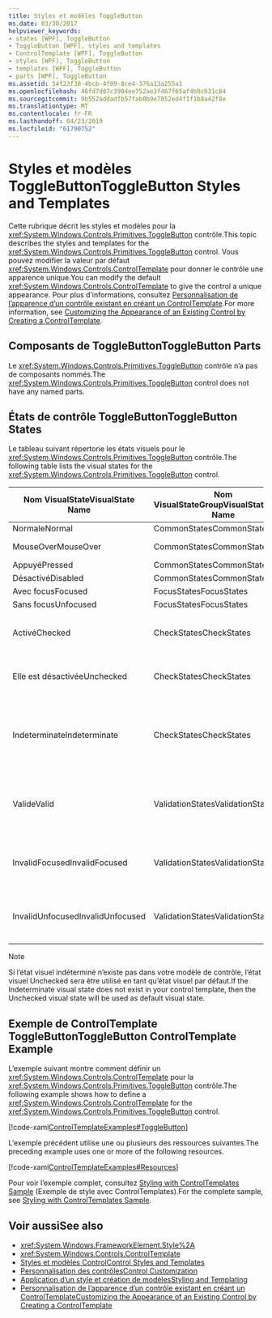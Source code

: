 ```yaml
---
title: Styles et modèles ToggleButton
ms.date: 03/30/2017
helpviewer_keywords:
- states [WPF], ToggleButton
- ToggleButton [WPF], styles and templates
- ControlTemplate [WPF], ToggleButton
- styles [WPF], ToggleButton
- templates [WPF], ToggleButton
- parts [WPF], ToggleButton
ms.assetid: 54f23f30-4bcb-4f09-8ce4-376a13a255a1
ms.openlocfilehash: 46fd7d07c3904ee752ae3f467f65af4b0c031c84
ms.sourcegitcommit: 9b552addadfb57fab0b9e7852ed4f1f1b8a42f8e
ms.translationtype: MT
ms.contentlocale: fr-FR
ms.lasthandoff: 04/23/2019
ms.locfileid: "61790752"
---
```

# <a name="togglebutton-styles-and-templates"></a><span data-ttu-id="cb2c4-102">Styles et modèles ToggleButton</span><span class="sxs-lookup"><span data-stu-id="cb2c4-102">ToggleButton Styles and Templates</span></span>

<span data-ttu-id="cb2c4-103">Cette rubrique décrit les styles et modèles pour la <xref:System.Windows.Controls.Primitives.ToggleButton> contrôle.</span><span class="sxs-lookup"><span data-stu-id="cb2c4-103">This topic describes the styles and templates for the <xref:System.Windows.Controls.Primitives.ToggleButton> control.</span></span> <span data-ttu-id="cb2c4-104">Vous pouvez modifier la valeur par défaut <xref:System.Windows.Controls.ControlTemplate> pour donner le contrôle une apparence unique.</span><span class="sxs-lookup"><span data-stu-id="cb2c4-104">You can modify the default <xref:System.Windows.Controls.ControlTemplate> to give the control a unique appearance.</span></span> <span data-ttu-id="cb2c4-105">Pour plus d’informations, consultez [Personnalisation de l’apparence d’un contrôle existant en créant un ControlTemplate](customizing-the-appearance-of-an-existing-control.md).</span><span class="sxs-lookup"><span data-stu-id="cb2c4-105">For more information, see [Customizing the Appearance of an Existing Control by Creating a ControlTemplate](customizing-the-appearance-of-an-existing-control.md).</span></span>

## <a name="togglebutton-parts"></a><span data-ttu-id="cb2c4-106">Composants de ToggleButton</span><span class="sxs-lookup"><span data-stu-id="cb2c4-106">ToggleButton Parts</span></span>

<span data-ttu-id="cb2c4-107">Le <xref:System.Windows.Controls.Primitives.ToggleButton> contrôle n’a pas de composants nommés.</span><span class="sxs-lookup"><span data-stu-id="cb2c4-107">The <xref:System.Windows.Controls.Primitives.ToggleButton> control does not have any named parts.</span></span>

## <a name="togglebutton-states"></a><span data-ttu-id="cb2c4-108">États de contrôle ToggleButton</span><span class="sxs-lookup"><span data-stu-id="cb2c4-108">ToggleButton States</span></span>

<span data-ttu-id="cb2c4-109">Le tableau suivant répertorie les états visuels pour le <xref:System.Windows.Controls.Primitives.ToggleButton> contrôle.</span><span class="sxs-lookup"><span data-stu-id="cb2c4-109">The following table lists the visual states for the <xref:System.Windows.Controls.Primitives.ToggleButton> control.</span></span>

|<span data-ttu-id="cb2c4-110">Nom VisualState</span><span class="sxs-lookup"><span data-stu-id="cb2c4-110">VisualState Name</span></span>|<span data-ttu-id="cb2c4-111">Nom VisualStateGroup</span><span class="sxs-lookup"><span data-stu-id="cb2c4-111">VisualStateGroup Name</span></span>|<span data-ttu-id="cb2c4-112">Description</span><span class="sxs-lookup"><span data-stu-id="cb2c4-112">Description</span></span>|
|-|-|-|
|<span data-ttu-id="cb2c4-113">Normale</span><span class="sxs-lookup"><span data-stu-id="cb2c4-113">Normal</span></span>|<span data-ttu-id="cb2c4-114">CommonStates</span><span class="sxs-lookup"><span data-stu-id="cb2c4-114">CommonStates</span></span>|<span data-ttu-id="cb2c4-115">État par défaut.</span><span class="sxs-lookup"><span data-stu-id="cb2c4-115">The default state.</span></span>|
|<span data-ttu-id="cb2c4-116">MouseOver</span><span class="sxs-lookup"><span data-stu-id="cb2c4-116">MouseOver</span></span>|<span data-ttu-id="cb2c4-117">CommonStates</span><span class="sxs-lookup"><span data-stu-id="cb2c4-117">CommonStates</span></span>|<span data-ttu-id="cb2c4-118">Le pointeur de la souris est positionné sur le contrôle.</span><span class="sxs-lookup"><span data-stu-id="cb2c4-118">The mouse pointer is positioned over the control.</span></span>|
|<span data-ttu-id="cb2c4-119">Appuyé</span><span class="sxs-lookup"><span data-stu-id="cb2c4-119">Pressed</span></span>|<span data-ttu-id="cb2c4-120">CommonStates</span><span class="sxs-lookup"><span data-stu-id="cb2c4-120">CommonStates</span></span>|<span data-ttu-id="cb2c4-121">Le contrôle est enfoncé.</span><span class="sxs-lookup"><span data-stu-id="cb2c4-121">The control is pressed.</span></span>|
|<span data-ttu-id="cb2c4-122">Désactivé</span><span class="sxs-lookup"><span data-stu-id="cb2c4-122">Disabled</span></span>|<span data-ttu-id="cb2c4-123">CommonStates</span><span class="sxs-lookup"><span data-stu-id="cb2c4-123">CommonStates</span></span>|<span data-ttu-id="cb2c4-124">Le contrôle est désactivé.</span><span class="sxs-lookup"><span data-stu-id="cb2c4-124">The control is disabled.</span></span>|
|<span data-ttu-id="cb2c4-125">Avec focus</span><span class="sxs-lookup"><span data-stu-id="cb2c4-125">Focused</span></span>|<span data-ttu-id="cb2c4-126">FocusStates</span><span class="sxs-lookup"><span data-stu-id="cb2c4-126">FocusStates</span></span>|<span data-ttu-id="cb2c4-127">Le contrôle a le focus.</span><span class="sxs-lookup"><span data-stu-id="cb2c4-127">The control has focus.</span></span>|
|<span data-ttu-id="cb2c4-128">Sans focus</span><span class="sxs-lookup"><span data-stu-id="cb2c4-128">Unfocused</span></span>|<span data-ttu-id="cb2c4-129">FocusStates</span><span class="sxs-lookup"><span data-stu-id="cb2c4-129">FocusStates</span></span>|<span data-ttu-id="cb2c4-130">Le contrôle n’a pas le focus.</span><span class="sxs-lookup"><span data-stu-id="cb2c4-130">The control does not have focus.</span></span>|
|<span data-ttu-id="cb2c4-131">Activé</span><span class="sxs-lookup"><span data-stu-id="cb2c4-131">Checked</span></span>|<span data-ttu-id="cb2c4-132">CheckStates</span><span class="sxs-lookup"><span data-stu-id="cb2c4-132">CheckStates</span></span>|<span data-ttu-id="cb2c4-133"><xref:System.Windows.Controls.Primitives.ToggleButton.IsChecked%2A> a la valeur `true`.</span><span class="sxs-lookup"><span data-stu-id="cb2c4-133"><xref:System.Windows.Controls.Primitives.ToggleButton.IsChecked%2A> is `true`.</span></span>|
|<span data-ttu-id="cb2c4-134">Elle est désactivée</span><span class="sxs-lookup"><span data-stu-id="cb2c4-134">Unchecked</span></span>|<span data-ttu-id="cb2c4-135">CheckStates</span><span class="sxs-lookup"><span data-stu-id="cb2c4-135">CheckStates</span></span>|<span data-ttu-id="cb2c4-136"><xref:System.Windows.Controls.Primitives.ToggleButton.IsChecked%2A> a la valeur `false`.</span><span class="sxs-lookup"><span data-stu-id="cb2c4-136"><xref:System.Windows.Controls.Primitives.ToggleButton.IsChecked%2A> is `false`.</span></span>|
|<span data-ttu-id="cb2c4-137">Indeterminate</span><span class="sxs-lookup"><span data-stu-id="cb2c4-137">Indeterminate</span></span>|<span data-ttu-id="cb2c4-138">CheckStates</span><span class="sxs-lookup"><span data-stu-id="cb2c4-138">CheckStates</span></span>|<span data-ttu-id="cb2c4-139"><xref:System.Windows.Controls.Primitives.ToggleButton.IsThreeState%2A> est `true`, et <xref:System.Windows.Controls.Primitives.ToggleButton.IsChecked%2A> est `null`.</span><span class="sxs-lookup"><span data-stu-id="cb2c4-139"><xref:System.Windows.Controls.Primitives.ToggleButton.IsThreeState%2A> is `true`, and <xref:System.Windows.Controls.Primitives.ToggleButton.IsChecked%2A> is `null`.</span></span>|
|<span data-ttu-id="cb2c4-140">Valide</span><span class="sxs-lookup"><span data-stu-id="cb2c4-140">Valid</span></span>|<span data-ttu-id="cb2c4-141">ValidationStates</span><span class="sxs-lookup"><span data-stu-id="cb2c4-141">ValidationStates</span></span>|<span data-ttu-id="cb2c4-142">Le contrôle utilise le <xref:System.Windows.Controls.Validation> classe et le <xref:System.Windows.Controls.Validation.HasError%2A?displayProperty=nameWithType> propriété jointe est `false`.</span><span class="sxs-lookup"><span data-stu-id="cb2c4-142">The control uses the <xref:System.Windows.Controls.Validation> class and the <xref:System.Windows.Controls.Validation.HasError%2A?displayProperty=nameWithType> attached property is `false`.</span></span>|
|<span data-ttu-id="cb2c4-143">InvalidFocused</span><span class="sxs-lookup"><span data-stu-id="cb2c4-143">InvalidFocused</span></span>|<span data-ttu-id="cb2c4-144">ValidationStates</span><span class="sxs-lookup"><span data-stu-id="cb2c4-144">ValidationStates</span></span>|<span data-ttu-id="cb2c4-145">Le <xref:System.Windows.Controls.Validation.HasError%2A?displayProperty=nameWithType> propriété jointe est `true` a le contrôle a le focus.</span><span class="sxs-lookup"><span data-stu-id="cb2c4-145">The <xref:System.Windows.Controls.Validation.HasError%2A?displayProperty=nameWithType> attached property is `true` has the control has focus.</span></span>|
|<span data-ttu-id="cb2c4-146">InvalidUnfocused</span><span class="sxs-lookup"><span data-stu-id="cb2c4-146">InvalidUnfocused</span></span>|<span data-ttu-id="cb2c4-147">ValidationStates</span><span class="sxs-lookup"><span data-stu-id="cb2c4-147">ValidationStates</span></span>|<span data-ttu-id="cb2c4-148">Le <xref:System.Windows.Controls.Validation.HasError%2A?displayProperty=nameWithType> propriété jointe est `true` a le contrôle n’a pas le focus.</span><span class="sxs-lookup"><span data-stu-id="cb2c4-148">The <xref:System.Windows.Controls.Validation.HasError%2A?displayProperty=nameWithType> attached property is `true` has the control does not have focus.</span></span>|

> [!NOTE]
> <span data-ttu-id="cb2c4-149">Si l’état visuel indéterminé n’existe pas dans votre modèle de contrôle, l’état visuel Unchecked sera être utilisé en tant qu’état visuel par défaut.</span><span class="sxs-lookup"><span data-stu-id="cb2c4-149">If the Indeterminate visual state does not exist in your control template, then the Unchecked visual state will be used as default visual state.</span></span>

## <a name="togglebutton-controltemplate-example"></a><span data-ttu-id="cb2c4-150">Exemple de ControlTemplate ToggleButton</span><span class="sxs-lookup"><span data-stu-id="cb2c4-150">ToggleButton ControlTemplate Example</span></span>

<span data-ttu-id="cb2c4-151">L’exemple suivant montre comment définir un <xref:System.Windows.Controls.ControlTemplate> pour la <xref:System.Windows.Controls.Primitives.ToggleButton> contrôle.</span><span class="sxs-lookup"><span data-stu-id="cb2c4-151">The following example shows how to define a <xref:System.Windows.Controls.ControlTemplate> for the <xref:System.Windows.Controls.Primitives.ToggleButton> control.</span></span>

[!code-xaml[ControlTemplateExamples#ToggleButton](~/samples/snippets/csharp/VS_Snippets_Wpf/ControlTemplateExamples/CS/resources/combobox.xaml#togglebutton)]

<span data-ttu-id="cb2c4-152">L’exemple précédent utilise une ou plusieurs des ressources suivantes.</span><span class="sxs-lookup"><span data-stu-id="cb2c4-152">The preceding example uses one or more of the following resources.</span></span>

[!code-xaml[ControlTemplateExamples#Resources](~/samples/snippets/csharp/VS_Snippets_Wpf/ControlTemplateExamples/CS/resources/shared.xaml#resources)]

<span data-ttu-id="cb2c4-153">Pour voir l’exemple complet, consultez [Styling with ControlTemplates Sample](https://github.com/Microsoft/WPF-Samples/tree/master/Styles%20&%20Templates/IntroToStylingAndTemplating) (Exemple de style avec ControlTemplates).</span><span class="sxs-lookup"><span data-stu-id="cb2c4-153">For the complete sample, see [Styling with ControlTemplates Sample](https://github.com/Microsoft/WPF-Samples/tree/master/Styles%20&%20Templates/IntroToStylingAndTemplating).</span></span>

## <a name="see-also"></a><span data-ttu-id="cb2c4-154">Voir aussi</span><span class="sxs-lookup"><span data-stu-id="cb2c4-154">See also</span></span>

- <xref:System.Windows.FrameworkElement.Style%2A>
- <xref:System.Windows.Controls.ControlTemplate>
- [<span data-ttu-id="cb2c4-155">Styles et modèles Control</span><span class="sxs-lookup"><span data-stu-id="cb2c4-155">Control Styles and Templates</span></span>](control-styles-and-templates.md)
- [<span data-ttu-id="cb2c4-156">Personnalisation des contrôles</span><span class="sxs-lookup"><span data-stu-id="cb2c4-156">Control Customization</span></span>](control-customization.md)
- [<span data-ttu-id="cb2c4-157">Application d’un style et création de modèles</span><span class="sxs-lookup"><span data-stu-id="cb2c4-157">Styling and Templating</span></span>](styling-and-templating.md)
- [<span data-ttu-id="cb2c4-158">Personnalisation de l’apparence d’un contrôle existant en créant un ControlTemplate</span><span class="sxs-lookup"><span data-stu-id="cb2c4-158">Customizing the Appearance of an Existing Control by Creating a ControlTemplate</span></span>](customizing-the-appearance-of-an-existing-control.md)
